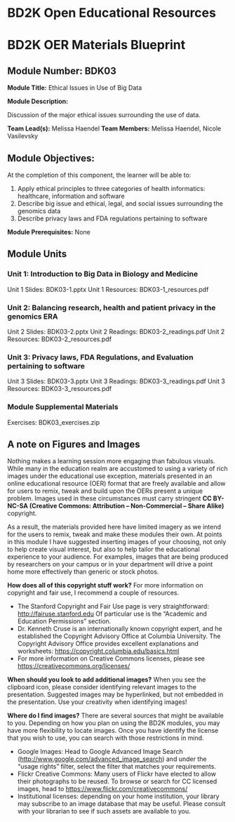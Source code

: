 # BD2K Open Educational Resources


# BD2K OER Materials Blueprint



## Module Number: BDK03

**Module Title:** Ethical Issues in Use of Big Data

**Module Description:**

Discussion of the major ethical issues surrounding the use of data.

**Team Lead(s):** Melissa Haendel
**Team Members:** Melissa Haendel, Nicole Vasilevsky

## Module Objectives:

At the completion of this component, the learner will be able to:

1. Apply ethical principles to three categories of health informatics: healthcare, information and software
2. Describe big issue and ethical, legal, and social issues surrounding the genomics data
3. Describe privacy laws and FDA regulations pertaining to software

**Module Prerequisites:** None

## Module Units
### Unit 1: Introduction to Big Data in Biology and Medicine

Unit 1 Slides: BDK03-1.pptx
Unit 1 Resources: BDK03-1_resources.pdf

### Unit 2: Balancing research, health and patient privacy in the genomics ERA

Unit 2 Slides: BDK03-2.pptx
Unit 2 Readings: BDK03-2_readings.pdf
Unit 2 Resources: BDK03-2_resources.pdf

### Unit 3: Privacy laws, FDA Regulations, and Evaluation pertaining to software

Unit 3 Slides: BDK03-3.pptx
Unit 3 Readings: BDK03-3_readings.pdf
Unit 3 Resources: BDK03-3_resources.pdf

### Module Supplemental Materials

Exercises: BDK03\_exercises.zip

## A note on Figures and Images

Nothing makes a learning session more engaging than fabulous visuals.  While many in the education realm are accustomed to using a variety of rich images under the educational use exception, materials presented in an online educational resource (OER) format that are freely available and allow for users to remix, tweak and build upon the OERs present a unique problem.  Images used in these circumstances must carry stringent **CC BY-NC-SA (Creative Commons: Attribution – Non-Commercial – Share Alike)** copyright.

As a result, the materials provided here have limited imagery as we intend for the users to remix, tweak and make these modules their own.  At points in this module I have suggested inserting images of your choosing, not only to help create visual interest, but also to help tailor the educational experience to your audience.  For examples, images that are being produced by researchers on your campus or in your department will drive a point home more effectively than generic or stock photos.

**How does all of this copyright stuff work?**  For more information on copyright and fair use, I recommend a couple of resources.

- The Stanford Copyright and Fair Use page is very straightforward: http://fairuse.stanford.edu  Of particular use is the “Academic and Education Permissions” section.  
- Dr. Kenneth Cruse is an internationally known copyright expert, and he established the Copyright Advisory Office at Columbia University.  The Copyright Advisory Office provides excellent explanations and worksheets: https://copyright.columbia.edu/basics.html 
- For more information on Creative Commons licenses, please see https://creativecommons.org/licenses/

**When should you look to add additional images?**  When you see the clipboard icon, please consider identifying relevant images to the presentation.  Suggested images may be hyperlinked, but not embedded in the presentation.  Use your creativity when identifying images!  

**Where do I find images?** There are several sources that might be available to you.  Depending on how you plan on using the BD2K modules, you may have more flexibility to locate images.  Once you have identify the license that you wish to use, you can search with those restrictions in mind.

- Google Images:  Head to Google Advanced Image Search (http://www.google.com/advanced_image_search) and under the “usage rights” filter, select the filter that matches your requirements.
- Flickr Creative Commons:  Many users of Flickr have elected to allow their photographs to be reused.  To browse or search for CC licensed images, head to https://www.flickr.com/creativecommons/  
- Institutional licenses: depending on your home institution, your library may subscribe to an image database that may be useful.  Please consult with your librarian to see if such assets are available to you.
